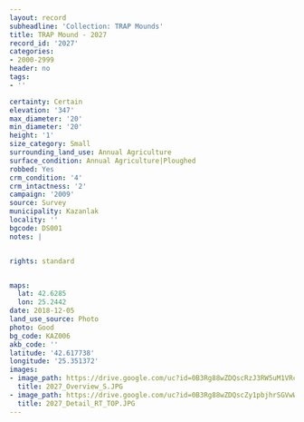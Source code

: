 ```yaml
---
layout: record
subheadline: 'Collection: TRAP Mounds'
title: TRAP Mound - 2027
record_id: '2027'
categories:
- 2000-2999
header: no
tags:
- ''

certainty: Certain
elevation: '347'
max_diameter: '20'
min_diameter: '20'
height: '1'
size_category: Small
surrounding_land_use: Annual Agriculture
surface_condition: Annual Agriculture|Ploughed
robbed: Yes
crm_condition: '4'
crm_intactness: '2'
campaign: '2009'
source: Survey
municipality: Kazanlak
locality: ''
bgcode: DS001
notes: |


rights: standard


maps:
  lat: 42.6285
  lon: 25.2442
date: 2018-12-05
land_use_source: Photo
photo: Good
bg_code: KAZ006
akb_code: ''
latitude: '42.617738'
longitude: '25.351372'
images:
- image_path: https://drive.google.com/uc?id=0B3Rg88wZDQscRzJ3RW5uM1VRc28
  title: 2027_Overview_S.JPG
- image_path: https://drive.google.com/uc?id=0B3Rg88wZDQscZy1pbjhrSGVwWWs
  title: 2027_Detail_RT_TOP.JPG
---
```

